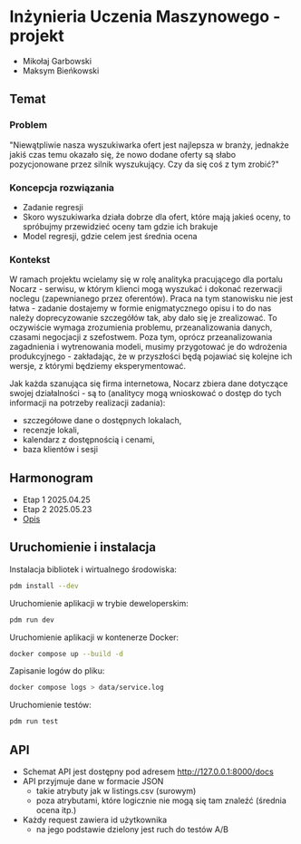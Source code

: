 # Inżynieria Uczenia Maszynowego - projekt

* Mikołaj Garbowski
* Maksym Bieńkowski

## Temat

### Problem

"Niewątpliwie nasza wyszukiwarka ofert jest najlepsza w branży, jednakże jakiś czas temu okazało się, że nowo dodane oferty są słabo pozycjonowane przez silnik wyszukujący. Czy da się coś z tym zrobić?"

### Koncepcja rozwiązania

* Zadanie regresji
* Skoro wyszukiwarka działa dobrze dla ofert, które mają jakieś oceny, to spróbujmy przewidzieć oceny tam gdzie ich brakuje
* Model regresji, gdzie celem jest średnia ocena

### Kontekst

W ramach projektu wcielamy się w rolę analityka pracującego dla portalu Nocarz - serwisu, w
którym klienci mogą wyszukać i dokonać rezerwacji noclegu (zapewnianego przez oferentów).
Praca na tym stanowisku nie jest łatwa - zadanie dostajemy w formie enigmatycznego opisu i to
do nas należy doprecyzowanie szczegółów tak, aby dało się je zrealizować. To oczywiście
wymaga zrozumienia problemu, przeanalizowania danych, czasami negocjacji z szefostwem.
Poza tym, oprócz przeanalizowania zagadnienia i wytrenowania modeli, musimy przygotować je
do wdrożenia produkcyjnego - zakładając, że w przyszłości będą pojawiać się kolejne ich wersje,
z którymi będziemy eksperymentować.

Jak każda szanująca się firma internetowa, Nocarz zbiera dane dotyczące swojej działalności - są
to (analitycy mogą wnioskować o dostęp do tych informacji na potrzeby realizacji zadania):

* szczegółowe dane o dostępnych lokalach,
* recenzje lokali,
* kalendarz z dostępnością i cenami,
* baza klientów i sesji

## Harmonogram

* Etap 1 2025.04.25
* Etap 2 2025.05.23
* [Opis](./docs/Projekt_IUM25L.pdf)


## Uruchomienie i instalacja

Instalacja bibliotek i wirtualnego środowiska:

```bash
pdm install --dev
```

Uruchomienie aplikacji w trybie deweloperskim:

```bash
pdm run dev
```

Uruchomienie aplikacji w kontenerze Docker:

```bash
docker compose up --build -d
```

Zapisanie logów do pliku:

```bash
docker compose logs > data/service.log
```

Uruchomienie testów:

```bash
pdm run test
```

## API

* Schemat API jest dostępny pod adresem http://127.0.0.1:8000/docs
* API przyjmuje dane w formacie JSON
  * takie atrybuty jak w listings.csv (surowym)
  * poza atrybutami, które logicznie nie mogą się tam znaleźć (średnia ocena itp.)
* Każdy request zawiera id użytkownika
  * na jego podstawie dzielony jest ruch do testów A/B 
